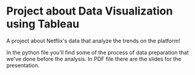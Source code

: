 # Project about Data Visualization using Tableau
A project about Netflix's data that analyze the trends on the platform!

In the python file you'll find some of the process of data preparation that we've done before the analysis.
In PDF file there are the slides for the presentation.
